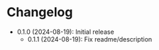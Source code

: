 # Changelog

* 0.1.0 (2024-08-19): Initial release
    * 0.1.1 (2024-08-19): Fix readme/description

